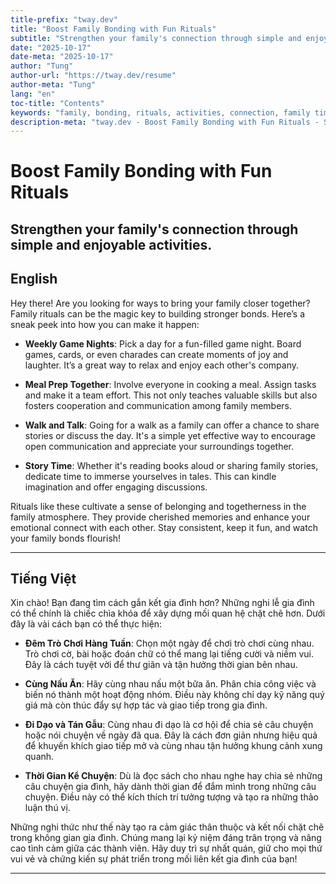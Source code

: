```yaml
---
title-prefix: "tway.dev"
title: "Boost Family Bonding with Fun Rituals"
subtitle: "Strengthen your family's connection through simple and enjoyable activities."
date: "2025-10-17"
date-meta: "2025-10-17"
author: "Tung"
author-url: "https://tway.dev/resume"
author-meta: "Tung"
lang: "en"
toc-title: "Contents"
keywords: "family, bonding, rituals, activities, connection, family time"
description-meta: "tway.dev - Boost Family Bonding with Fun Rituals - Strengthen your family's connection through simple and enjoyable activities."
---
```


# Boost Family Bonding with Fun Rituals
## Strengthen your family's connection through simple and enjoyable activities.

## English
Hey there! Are you looking for ways to bring your family closer together? Family rituals can be the magic key to building stronger bonds. Here’s a sneak peek into how you can make it happen:

- **Weekly Game Nights**: Pick a day for a fun-filled game night. Board games, cards, or even charades can create moments of joy and laughter. It’s a great way to relax and enjoy each other's company.

- **Meal Prep Together**: Involve everyone in cooking a meal. Assign tasks and make it a team effort. This not only teaches valuable skills but also fosters cooperation and communication among family members.

- **Walk and Talk**: Going for a walk as a family can offer a chance to share stories or discuss the day. It's a simple yet effective way to encourage open communication and appreciate your surroundings together.

- **Story Time**: Whether it's reading books aloud or sharing family stories, dedicate time to immerse yourselves in tales. This can kindle imagination and offer engaging discussions.

Rituals like these cultivate a sense of belonging and togetherness in the family atmosphere. They provide cherished memories and enhance your emotional connect with each other. Stay consistent, keep it fun, and watch your family bonds flourish!

---

## Tiếng Việt
Xin chào! Bạn đang tìm cách gắn kết gia đình hơn? Những nghi lễ gia đình có thể chính là chiếc chìa khóa để xây dựng mối quan hệ chặt chẽ hơn. Dưới đây là vài cách bạn có thể thực hiện:

- **Đêm Trò Chơi Hàng Tuần**: Chọn một ngày để chơi trò chơi cùng nhau. Trò chơi cờ, bài hoặc đoán chữ có thể mang lại tiếng cười và niềm vui. Đây là cách tuyệt vời để thư giãn và tận hưởng thời gian bên nhau.

- **Cùng Nấu Ăn**: Hãy cùng nhau nấu một bữa ăn. Phân chia công việc và biến nó thành một hoạt động nhóm. Điều này không chỉ dạy kỹ năng quý giá mà còn thúc đẩy sự hợp tác và giao tiếp trong gia đình.

- **Đi Dạo và Tán Gẫu**: Cùng nhau đi dạo là cơ hội để chia sẻ câu chuyện hoặc nói chuyện về ngày đã qua. Đây là cách đơn giản nhưng hiệu quả để khuyến khích giao tiếp mở và cùng nhau tận hưởng khung cảnh xung quanh.

- **Thời Gian Kể Chuyện**: Dù là đọc sách cho nhau nghe hay chia sẻ những câu chuyện gia đình, hãy dành thời gian để đắm mình trong những câu chuyện. Điều này có thể kích thích trí tưởng tượng và tạo ra những thảo luận thú vị.

Những nghi thức như thế này tạo ra cảm giác thân thuộc và kết nối chặt chẽ trong không gian gia đình. Chúng mang lại kỷ niệm đáng trân trọng và nâng cao tình cảm giữa các thành viên. Hãy duy trì sự nhất quán, giữ cho mọi thứ vui vẻ và chứng kiến sự phát triển trong mối liên kết gia đình của bạn!

---